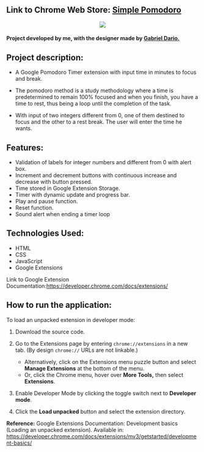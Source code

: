 Link to Chrome Web Store: [Simple Pomodoro](https://chrome.google.com/webstore/detail/simple-pomodoro/obdmgpkhbbglmbcoiljmafgjglejkaal/)
---
<p align="center">
  <img src="https://user-images.githubusercontent.com/61883739/221387800-b5a4a7d2-da0e-4c27-98a7-111a51ca0868.png" />
</p>


#### Project developed by me, with the designer made by [Gabriel Dario.](https://github.com/dxosen)
## Project description:
- A Google Pomodoro Timer extension with input time in minutes to focus and break.

- The pomodoro method is a study methodology where a time is predetermined to remain 100% focused and when you finish, you have a time to rest, thus being a loop until the completion of the task.

- With input of two integers different from 0, one of them destined to focus and the other to a rest break. The user will enter the time he wants.

## Features:
- Validation of labels for integer numbers and different from 0 with alert box.
- Increment and decrement buttons with continuous increase and decrease with button pressed.
- Time stored in Google Extension Storage.
- Timer with dynamic update and progress bar.
- Play and pause function.
- Reset function.
- Sound alert when ending a timer loop
 
 ## Technologies Used:
 
 - HTML
 - CSS
 - JavaScript
 - Google Extensions

Link to Google Extension Documentation:https://developer.chrome.com/docs/extensions/

## How to run the application:
To load an unpacked extension in developer mode:

1. Download the source code. 
2. Go to the Extensions page by entering  `chrome://extensions`  in a new tab. (By design  `chrome://`  URLs are not linkable.)
    
    -   Alternatively, click on the Extensions menu puzzle button and select  **Manage Extensions**  at the bottom of the menu.
    -   Or, click the Chrome menu, hover over  **More Tools,**  then select  **Extensions**.
3.  Enable Developer Mode by clicking the toggle switch next to  **Developer mode**.
    
4.  Click the  **Load unpacked**  button and select the extension directory.
   
   **Reference:** Google Extensions Documentation: Development basics (Loading an unpacked extension). Available in: https://developer.chrome.com/docs/extensions/mv3/getstarted/development-basics/
